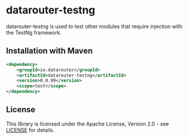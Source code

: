 # datarouter-testng

datarouter-testng is used to test other modules that require injection with the TestNg framework.

## Installation with Maven

```xml
<dependency>
	<groupId>io.datarouter</groupId>
	<artifactId>datarouter-testng</artifactId>
	<version>0.0.99</version>
	<scope>test</scope>
</dependency>
```

## License

This library is licensed under the Apache License, Version 2.0 - see [LICENSE](../LICENSE) for details.
